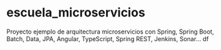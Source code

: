 # escuela_microservicios
Proyecto ejemplo de arquitectura microservicios con Spring, Spring Boot, Batch, Data, JPA, Angular, TypeScript, Spring REST, Jenkins, Sonar...
df